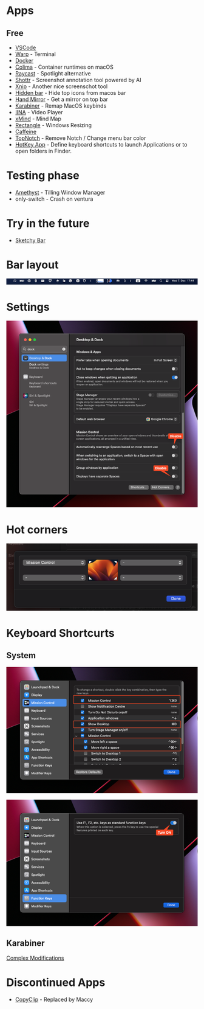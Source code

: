 # Apps

## Free

- [VSCode](https://code.visualstudio.com/docs?dv=osx)
- [Warp](https://www.warp.dev) - Terminal
- [Docker](https://docs.docker.com/desktop/install/mac-install/)
- [Colima](https://github.com/abiosoft/colima) - Container runtimes on macOS
- [Raycast](https://www.raycast.com) - Spotlight alternative
- [Shottr](https://shottr.cc) - Screenshot annotation tool powered by AI
- [Xnip](https://www.xnipapp.com) - Another nice screenschot tool
- [Hidden bar](https://apps.apple.com/de/app/hidden-bar/id1452453066?mt=12) - Hide top icons from macos bar
- [Hand Mirror](https://apps.apple.com/us/app/hand-mirror/id1502839586?mt=12) - Get a mirror on top bar
- [Karabiner](https://karabiner-elements.pqrs.org) - Remap MacOS keybinds
- [IINA](https://iina.io) - Video Player
- [xMind](https://www.xmind.app/go/appstore/xmind-mac?ct=OfficialWebsite) - Mind Map
- [Rectangle](https://rectangleapp.com/) - Windows Resizing
- [Caffeine](https://www.macupdate.com/app/mac/24120/caffeine)
- [TopNotch](https://topnotch.app) - Remove Notch / Change menu bar color
- [HotKey App](https://apps.apple.com/us/app/hotkey-app/id975890633?mt=12) - Define keyboard shortcuts to launch Applications or to open folders in Finder.

# Testing phase

- [Amethyst](https://ianyh.com/amethyst/) - Tilling Window Manager
- only-switch - Crash on ventura

# Try in the future

- [Sketchy Bar](https://github.com/FelixKratz/SketchyBar)

# Bar layout

![picture 1](../../assets/241251d1e022c646ca6b61b8bdf56de25a2075c58a9e807ade04fc4ba0fd31e9.png)  

# Settings

![picture 2](../../assets/ac203af70603f12b7b58ec5bd0ff0b115ddf38e3ec052ca275b7d2a83a07fd2c.png)  

# Hot corners

![picture 3](../../assets/6cdd0908b4082d08b5cac2cc70f82ba7b5ee5a9c36f218faf20d5f92666df5f1.png)  

# Keyboard Shortcurts

## System

![picture 2](../../assets/448bce10dd89705da74d2857b6d5f075634a8e555d0cf52423e3a9002827d41e.png)  

![picture 3](../../assets/160ecc4c5e80e64d915e4e6d7048eb1fc5cf27773bbe96e1a4d5ae8d0ab96dbe.png)  

## Karabiner

[Complex Modifications](./config/karabiner.json)

# Discontinued Apps

- [CopyClip](https://apps.apple.com/us/app/copyclip-clipboard-history/id595191960?mt=12) - Replaced by Maccy
